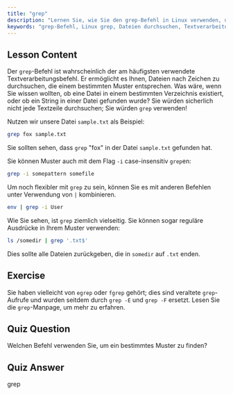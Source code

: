 ```yaml
---
title: "grep"
description: "Lernen Sie, wie Sie den grep-Befehl in Linux verwenden, um Textmuster in Dateien zu suchen. Entdecken Sie die grundlegende Verwendung, die Groß-/Kleinschreibung ignorierende Suche und die Kombination mit anderen Befehlen. Beginnen Sie Ihre Linux-Reise!"
keywords: "grep-Befehl, Linux grep, Dateien durchsuchen, Textverarbeitung, Linux-Tutorial, Linux für Anfänger, grep-Anleitung"
---
```


## Lesson Content

Der `grep`-Befehl ist wahrscheinlich der am häufigsten verwendete Textverarbeitungsbefehl. Er ermöglicht es Ihnen, Dateien nach Zeichen zu durchsuchen, die einem bestimmten Muster entsprechen. Was wäre, wenn Sie wissen wollten, ob eine Datei in einem bestimmten Verzeichnis existiert, oder ob ein String in einer Datei gefunden wurde? Sie würden sicherlich nicht jede Textzeile durchsuchen; Sie würden `grep` verwenden!

Nutzen wir unsere Datei `sample.txt` als Beispiel:

```bash
grep fox sample.txt
```

Sie sollten sehen, dass `grep` "fox" in der Datei `sample.txt` gefunden hat.

Sie können Muster auch mit dem Flag `-i` case-insensitiv `grep`en:

```bash
grep -i somepattern somefile
```

Um noch flexibler mit `grep` zu sein, können Sie es mit anderen Befehlen unter Verwendung von `|` kombinieren.

```bash
env | grep -i User
```

Wie Sie sehen, ist `grep` ziemlich vielseitig. Sie können sogar reguläre Ausdrücke in Ihrem Muster verwenden:

```bash
ls /somedir | grep '.txt$'
```

Dies sollte alle Dateien zurückgeben, die in `somedir` auf `.txt` enden.

## Exercise

Sie haben vielleicht von `egrep` oder `fgrep` gehört; dies sind veraltete `grep`-Aufrufe und wurden seitdem durch `grep -E` und `grep -F` ersetzt. Lesen Sie die `grep`-Manpage, um mehr zu erfahren.

## Quiz Question

Welchen Befehl verwenden Sie, um ein bestimmtes Muster zu finden?

## Quiz Answer

grep
